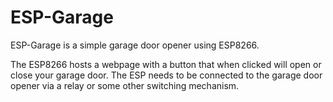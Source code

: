 # ESP-Garage

ESP-Garage is a simple garage door opener using ESP8266.

The ESP8266 hosts a webpage with a button that when clicked will open or close your garage door. The ESP needs to be connected to the garage door opener via a relay or some other switching mechanism.
